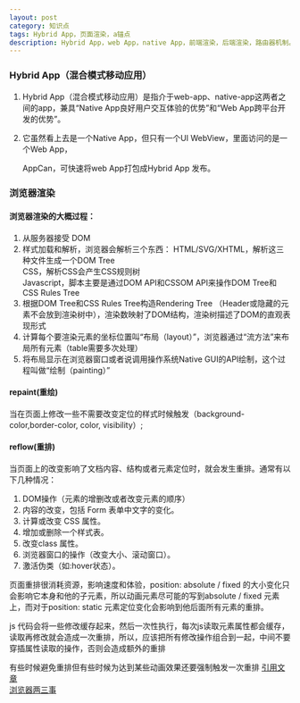 ```yaml
---
layout: post
category: 知识点
tags: Hybrid App，页面渲染，a锚点
description: Hybrid App，web App，native App，前端渲染，后端渲染，路由器机制。
---
```



### Hybrid App（混合模式移动应用）
	
 1. Hybrid App（混合模式移动应用）是指介于web-app、native-app这两者之间的app，兼具“Native App良好用户交互体验的优势”和“Web App跨平台开发的优势”。

 2. 它虽然看上去是一个Native App，但只有一个UI WebView，里面访问的是一个Web App，

 	AppCan，可快速将web App打包成Hybrid App 发布。

### 浏览器渲染

#### 浏览器渲染的大概过程：

 1. 从服务器接受 DOM
 2. 样式加载和解析，浏览器会解析三个东西：
 	HTML/SVG/XHTML，解析这三种文件生成一个DOM Tree  
 	CSS，解析CSS会产生CSS规则树  
 	Javascript，脚本主要是通过DOM API和CSSOM API来操作DOM Tree和CSS Rules Tree  
 3. 根据DOM Tree和CSS Rules Tree构造Rendering Tree （Header或隐藏的元素不会放到渲染树中），渲染数映射了DOM结构，渲染树描述了DOM的直观表现形式  
 4. 计算每个要渲染元素的坐标位置叫“布局（layout）”，浏览器通过“流方法”来布局所有元素（table需要多次处理）   
 5. 将布局显示在浏览器窗口或者说调用操作系统Native GUI的API绘制，这个过程叫做“绘制（painting）”

#### repaint(重绘)
  
  当在页面上修改一些不需要改变定位的样式时候触发（background-color,border-color, color, visibility）;  


#### reflow(重排)
  
  当页面上的改变影响了文档内容、结构或者元素定位时，就会发生重排。通常有以下几种情况：   
  
 1. DOM操作（元素的增删改或者改变元素的顺序）
 2. 内容的改变，包括 Form 表单中文字的变化。
 3. 计算或改变 CSS 属性。
 4. 增加或删除一个样式表。
 5. 改变class 属性。
 6. 浏览器窗口的操作（改变大小、滚动窗口）。
 7. 激活伪类（如:hover状态）。  

 页面重排很消耗资源，影响速度和体验，position: absolute / fixed 的大小变化只会影响它本身和他的子元素，所以动画元素尽可能的写到absolute / fixed 元素上，而对于position: static 元素定位变化会影响到他后面所有元素的重排。  

 js 代码会将一些修改缓存起来，然后一次性执行，每次js读取元素属性都会缓存，读取再修改就会造成一次重排，所以，应该把所有修改操作组合到一起，中间不要穿插属性读取的操作，否则会造成额外的重排  

 有些时候避免重排但有些时候为达到某些动画效果还要强制触发一次重排 
[引用文章](http://www.oschina.net/news/53368/webpage-rendering-101/)  
[浏览器两三事](http://developer.51cto.com/art/201311/418133.htm)


[jekyll]: http://jekyllrb.com/ "Jekyll 官方文档"
[emacs-jekyll]: https://github.com/diasjorge/jekyll.el "Emacs Jekyll 插件"
[emacs-jekyll-better]: https://github.com/tangjiujun/emacs.d/blob/master/custom-util/jekyll.el "修改后的 Emacs Jekyll 插件"
